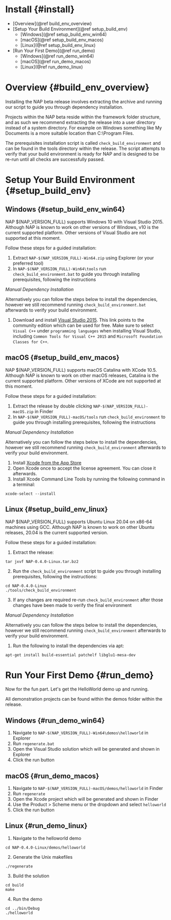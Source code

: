 Install {#install}
=======================

*	[Overview](@ref build_env_overview)
*	[Setup Your Build Environment](@ref setup_build_env)
	*	[Windows](@ref setup_build_env_win64)
	*	[macOS](@ref setup_build_env_macos)
	*	[Linux](@ref setup_build_env_linux)
*	[Run Your First Demo](@ref run_demo)
	*	[Windows](@ref run_demo_win64)
	*	[macOS](@ref run_demo_macos)
	*	[Linux](@ref run_demo_linux)

# Overview {#build_env_overview}

Installing the NAP beta release involves extracting the archive and running our script to guide you through dependency installation.

Projects within the NAP beta reside within the framework folder structure, and as such we recommend extracting the release into a user directory instead of a system directory.  For example on Windows something like My Documents is a more suitable location than C:\\Program Files.

The prerequisites installation script is called `check_build_environment` and can be found in the tools directory within the release.  The script attempts to verify that your build environment is ready for NAP and is designed to be re-run until all checks are successfully passed.

# Setup Your Build Environment {#setup_build_env}

## Windows {#setup_build_env_win64}

NAP $(NAP_VERSION_FULL) supports Windows 10 with Visual Studio 2015. Although NAP is known to work on other versions of Windows, v10 is the current supported platform. Other versions of Visual Studio are not supported at this moment.

Follow these steps for a guided installation:
1. Extract `NAP-$(NAP_VERSION_FULL)-Win64.zip` using Explorer (or your preferred tool)
2. In `NAP-$(NAP_VERSION_FULL)-Win64\tools` run `check_build_environment.bat` to guide you through installing prerequisites, following the instructions

_Manual Dependency Installation_

Alternatively you can follow the steps below to install the dependencies, however we still recommend running `check_build_environment.bat` afterwards to verify your build environment.

1. Download and install <a href="https://go.microsoft.com/fwlink/?LinkId=532606&clcid=0x409" target="_blank">Visual Studio 2015</a>. This link points to the community edition which can be used for free. Make sure to select `Visual C++` under `programming languages` when installing Visual Studio, including `Common Tools for Visual C++ 2015` and `Microsoft Foundation Classes for C++`. 

## macOS {#setup_build_env_macos}

NAP $(NAP_VERSION_FULL) supports macOS Catalina with XCode 10.5. Although NAP is known to work on other macOS releases, Catalina is the current supported platform. Other versions of XCode are not supported at this moment.

Follow these steps for a guided installation:
1. Extract the release by double clicking `NAP-$(NAP_VERSION_FULL)-macOS.zip` in Finder
2. In `NAP-$(NAP_VERSION_FULL)-macOS/tools` run `check_build_environment` to guide you through installing prerequisites, following the instructions

_Manual Dependency Installation_

Alternatively you can follow the steps below to install the dependencies, however we still recommend running `check_build_environment` afterwards to verify your build environment.

1. Install <a href="https://itunes.apple.com/us/app/xcode/id497799835?mt=12" target="_blank">Xcode from the App Store</a>
2. Open Xcode once to accept the license agreement.  You can close it afterwards.
3. Install Xcode Command Line Tools by running the following command in a terminal:
```    
xcode-select --install
```

## Linux {#setup_build_env_linux}

NAP $(NAP_VERSION_FULL) supports Ubuntu Linux 20.04 on x86-64 machines using GCC. Although NAP is known to work on other Ubuntu releases, 20.04 is the current supported version.

Follow these steps for a guided installation:
1. Extract the release:
```
tar jxvf NAP-0.4.0-Linux.tar.bz2
```
2. Run the `check_build_environment` script to guide you through installing prerequisites, following the instructions:
```
cd NAP-0.4.0-Linux
./tools/check_build_environment
```
3. If any changes are required re-run `check_build_environment` after those changes have been made to verify the final environment

_Manual Dependency Installation_

Alternatively you can follow the steps below to install the dependencies, however we still recommend running `check_build_environment` afterwards to verify your build environment.

1. Run the following to install the dependencies via apt:
```
apt-get install build-essential patchelf libglu1-mesa-dev
```

# Run Your First Demo {#run_demo}

Now for the fun part.  Let's get the HelloWorld demo up and running.

All demonstration projects can be found within the demos folder within the release.

## Windows {#run_demo_win64}

1. Navigate to `NAP-$(NAP_VERSION_FULL)-Win64\demos\helloworld` in Explorer
2. Run `regenerate.bat`
3. Open the Visual Studio solution which will be generated and shown in Explorer
4. Click the run button

## macOS {#run_demo_macos}

1. Navigate to `NAP-$(NAP_VERSION_FULL)-macOS/demos/helloworld` in Finder
2. Run `regenerate`
3. Open the Xcode project which will be generated and shown in Finder
4. Use the Product > Scheme menu or the dropdown and select `helloworld`
5. Click the run button

## Linux {#run_demo_linux}

1. Navigate to the helloworld demo
```
cd NAP-0.4.0-Linux/demos/helloworld
```
2. Generate the Unix makefiles
```
./regenerate
```
3. Build the solution
```
cd build
make
```
4. Run the demo
```
cd ../bin/Debug
./helloworld
```
